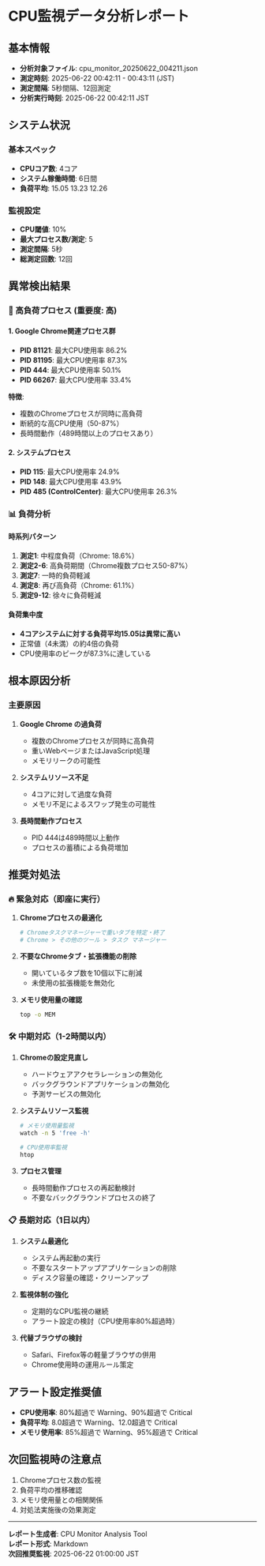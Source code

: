 # CPU監視データ分析レポート

## 基本情報
- **分析対象ファイル**: cpu_monitor_20250622_004211.json
- **測定時刻**: 2025-06-22 00:42:11 - 00:43:11 (JST)
- **測定間隔**: 5秒間隔、12回測定
- **分析実行時刻**: 2025-06-22 00:42:11 JST

## システム状況

### 基本スペック
- **CPUコア数**: 4コア
- **システム稼働時間**: 6日間
- **負荷平均**: 15.05 13.23 12.26

### 監視設定
- **CPU閾値**: 10%
- **最大プロセス数/測定**: 5
- **測定間隔**: 5秒
- **総測定回数**: 12回

## 異常検出結果

### 🚨 高負荷プロセス (重要度: 高)

#### 1. Google Chrome関連プロセス群
- **PID 81121**: 最大CPU使用率 86.2%
- **PID 81195**: 最大CPU使用率 87.3%
- **PID 444**: 最大CPU使用率 50.1%
- **PID 66267**: 最大CPU使用率 33.4%

**特徴**:
- 複数のChromeプロセスが同時に高負荷
- 断続的な高CPU使用（50-87%）
- 長時間動作（489時間以上のプロセスあり）

#### 2. システムプロセス
- **PID 115**: 最大CPU使用率 24.9%
- **PID 148**: 最大CPU使用率 43.9%
- **PID 485 (ControlCenter)**: 最大CPU使用率 26.3%

### 📊 負荷分析

#### 時系列パターン
1. **測定1**: 中程度負荷（Chrome: 18.6%）
2. **測定2-6**: 高負荷期間（Chrome複数プロセス50-87%）
3. **測定7**: 一時的負荷軽減
4. **測定8**: 再び高負荷（Chrome: 61.1%）
5. **測定9-12**: 徐々に負荷軽減

#### 負荷集中度
- **4コアシステムに対する負荷平均15.05は異常に高い**
- 正常値（4未満）の約4倍の負荷
- CPU使用率のピークが87.3%に達している

## 根本原因分析

### 主要原因
1. **Google Chrome の過負荷**
   - 複数のChromeプロセスが同時に高負荷
   - 重いWebページまたはJavaScript処理
   - メモリリークの可能性

2. **システムリソース不足**
   - 4コアに対して過度な負荷
   - メモリ不足によるスワップ発生の可能性

3. **長時間動作プロセス**
   - PID 444は489時間以上動作
   - プロセスの蓄積による負荷増加

## 推奨対処法

### 🔥 緊急対応（即座に実行）

1. **Chromeプロセスの最適化**
   ```bash
   # Chromeタスクマネージャーで重いタブを特定・終了
   # Chrome > その他のツール > タスク マネージャー
   ```

2. **不要なChromeタブ・拡張機能の削除**
   - 開いているタブ数を10個以下に削減
   - 未使用の拡張機能を無効化

3. **メモリ使用量の確認**
   ```bash
   top -o MEM
   ```

### 🛠️ 中期対応（1-2時間以内）

1. **Chromeの設定見直し**
   - ハードウェアアクセラレーションの無効化
   - バックグラウンドアプリケーションの無効化
   - 予測サービスの無効化

2. **システムリソース監視**
   ```bash
   # メモリ使用量監視
   watch -n 5 'free -h'
   
   # CPU使用率監視
   htop
   ```

3. **プロセス管理**
   - 長時間動作プロセスの再起動検討
   - 不要なバックグラウンドプロセスの終了

### 📋 長期対応（1日以内）

1. **システム最適化**
   - システム再起動の実行
   - 不要なスタートアップアプリケーションの削除
   - ディスク容量の確認・クリーンアップ

2. **監視体制の強化**
   - 定期的なCPU監視の継続
   - アラート設定の検討（CPU使用率80%超過時）

3. **代替ブラウザの検討**
   - Safari、Firefox等の軽量ブラウザの併用
   - Chrome使用時の運用ルール策定

## アラート設定推奨値

- **CPU使用率**: 80%超過で Warning、90%超過で Critical
- **負荷平均**: 8.0超過で Warning、12.0超過で Critical
- **メモリ使用率**: 85%超過で Warning、95%超過で Critical

## 次回監視時の注意点

1. Chromeプロセス数の監視
2. 負荷平均の推移確認
3. メモリ使用量との相関関係
4. 対処法実施後の効果測定

---

**レポート生成者**: CPU Monitor Analysis Tool  
**レポート形式**: Markdown  
**次回推奨監視**: 2025-06-22 01:00:00 JST